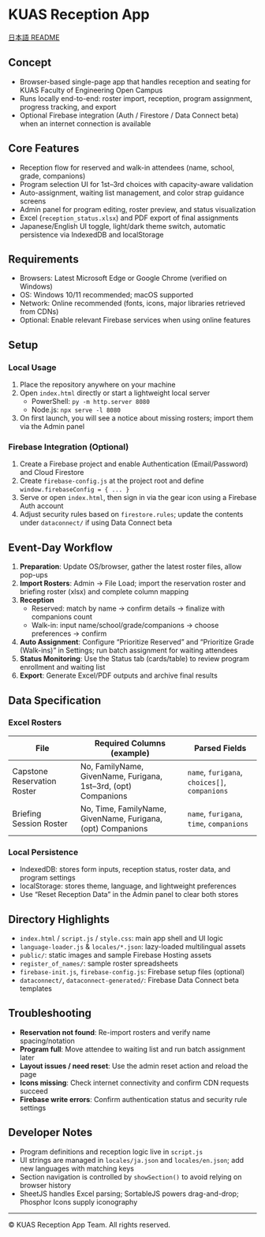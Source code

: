 # KUAS Reception App

[日本語 README](README.md)

## Concept
- Browser-based single-page app that handles reception and seating for KUAS Faculty of Engineering Open Campus
- Runs locally end-to-end: roster import, reception, program assignment, progress tracking, and export
- Optional Firebase integration (Auth / Firestore / Data Connect beta) when an internet connection is available

## Core Features
- Reception flow for reserved and walk-in attendees (name, school, grade, companions)
- Program selection UI for 1st–3rd choices with capacity-aware validation
- Auto-assignment, waiting list management, and color strap guidance screens
- Admin panel for program editing, roster preview, and status visualization
- Excel (`reception_status.xlsx`) and PDF export of final assignments
- Japanese/English UI toggle, light/dark theme switch, automatic persistence via IndexedDB and localStorage

## Requirements
- Browsers: Latest Microsoft Edge or Google Chrome (verified on Windows)
- OS: Windows 10/11 recommended; macOS supported
- Network: Online recommended (fonts, icons, major libraries retrieved from CDNs)
- Optional: Enable relevant Firebase services when using online features

## Setup
### Local Usage
1. Place the repository anywhere on your machine
2. Open `index.html` directly or start a lightweight local server
   - PowerShell: `py -m http.server 8080`
   - Node.js: `npx serve -l 8080`
3. On first launch, you will see a notice about missing rosters; import them via the Admin panel

### Firebase Integration (Optional)
1. Create a Firebase project and enable Authentication (Email/Password) and Cloud Firestore
2. Create `firebase-config.js` at the project root and define `window.firebaseConfig = { ... }`
3. Serve or open `index.html`, then sign in via the gear icon using a Firebase Auth account
4. Adjust security rules based on `firestore.rules`; update the contents under `dataconnect/` if using Data Connect beta

## Event-Day Workflow
1. **Preparation**: Update OS/browser, gather the latest roster files, allow pop-ups
2. **Import Rosters**: Admin → File Load; import the reservation roster and briefing roster (xlsx) and complete column mapping
3. **Reception**
   - Reserved: match by name → confirm details → finalize with companions count
   - Walk-in: input name/school/grade/companions → choose preferences → confirm
4. **Auto Assignment**: Configure “Prioritize Reserved” and “Prioritize Grade (Walk-ins)” in Settings; run batch assignment for waiting attendees
5. **Status Monitoring**: Use the Status tab (cards/table) to review program enrollment and waiting list
6. **Export**: Generate Excel/PDF outputs and archive final results

## Data Specification
### Excel Rosters
| File | Required Columns (example) | Parsed Fields |
| --- | --- | --- |
| Capstone Reservation Roster | No, FamilyName, GivenName, Furigana, 1st–3rd, (opt) Companions | `name`, `furigana`, `choices[]`, `companions` |
| Briefing Session Roster | No, Time, FamilyName, GivenName, Furigana, (opt) Companions | `name`, `furigana`, `time`, `companions` |

### Local Persistence
- IndexedDB: stores form inputs, reception status, roster data, and program settings
- localStorage: stores theme, language, and lightweight preferences
- Use “Reset Reception Data” in the Admin panel to clear both stores

## Directory Highlights
- `index.html` / `script.js` / `style.css`: main app shell and UI logic
- `language-loader.js` & `locales/*.json`: lazy-loaded multilingual assets
- `public/`: static images and sample Firebase Hosting assets
- `register_of_names/`: sample roster spreadsheets
- `firebase-init.js`, `firebase-config.js`: Firebase setup files (optional)
- `dataconnect/`, `dataconnect-generated/`: Firebase Data Connect beta templates

## Troubleshooting
- **Reservation not found**: Re-import rosters and verify name spacing/notation
- **Program full**: Move attendee to waiting list and run batch assignment later
- **Layout issues / need reset**: Use the admin reset action and reload the page
- **Icons missing**: Check internet connectivity and confirm CDN requests succeed
- **Firebase write errors**: Confirm authentication status and security rule settings

## Developer Notes
- Program definitions and reception logic live in `script.js`
- UI strings are managed in `locales/ja.json` and `locales/en.json`; add new languages with matching keys
- Section navigation is controlled by `showSection()` to avoid relying on browser history
- SheetJS handles Excel parsing; SortableJS powers drag-and-drop; Phosphor Icons supply iconography

---

© KUAS Reception App Team. All rights reserved.

